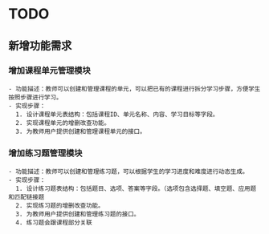 # TODO

## 新增功能需求

### 增加课程单元管理模块

    - 功能描述：教师可以创建和管理课程的单元，可以把已有的课程进行拆分学习步骤，方便学生按照步骤进行学习。
    - 实现步骤：
      1. 设计课程单元表结构：包括课程ID、单元名称、内容、学习目标等字段。
      2. 实现课程单元的增删改查功能。
      3. 为教师用户提供创建和管理课程单元的接口。

### 增加练习题管理模块

    - 功能描述：教师可以创建和管理练习题，可以根据学生的学习进度和难度进行动态生成。
    - 实现步骤：
      1. 设计练习题表结构：包括题目、选项、答案等字段。（选项包含选择题、填空题、应用题和匹配链接题
      2. 实现练习题的增删改查功能。
      3. 为教师用户提供创建和管理练习题的接口。
      4. 练习题会跟课程部分关联

